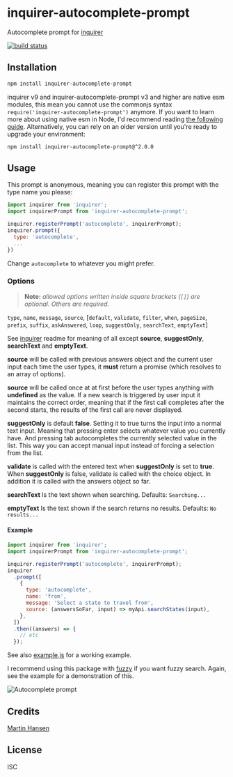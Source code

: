 # inquirer-autocomplete-prompt

Autocomplete prompt for [inquirer](https://github.com/SBoudrias/Inquirer.js)

[![build status](https://github.com/mokkabonna/inquirer-autocomplete-prompt/actions/workflows/ci.yml/badge.svg?branch=master)](https://github.com/mokkabonna/inquirer-autocomplete-prompt/actions/workflows/ci.yml)

## Installation

```sh
npm install inquirer-autocomplete-prompt
```

inquirer v9 and inquirer-autocomplete-prompt v3 and higher are native esm modules, this mean you cannot use the commonjs syntax `require('inquirer-autocomplete-prompt')` anymore. If you want to learn more about using native esm in Node, I'd recommend reading [the following guide](https://gist.github.com/sindresorhus/a39789f98801d908bbc7ff3ecc99d99c). Alternatively, you can rely on an older version until you're ready to upgrade your environment:

```
npm install inquirer-autocomplete-prompt@^2.0.0
```

## Usage

This prompt is anonymous, meaning you can register this prompt with the type name you please:

```js
import inquirer from 'inquirer';
import inquirerPrompt from 'inquirer-autocomplete-prompt';

inquirer.registerPrompt('autocomplete', inquirerPrompt);
inquirer.prompt({
  type: 'autocomplete',
  ...
})
```

Change `autocomplete` to whatever you might prefer.

### Options

> **Note:** _allowed options written inside square brackets (`[]`) are optional. Others are required._

`type`, `name`, `message`, `source`, [`default`, `validate`, `filter`, `when`, `pageSize`, `prefix`, `suffix`, `askAnswered`, `loop`, `suggestOnly`, `searchText`, `emptyText`]

See [inquirer](https://github.com/SBoudrias/Inquirer.js) readme for meaning of all except **source**, **suggestOnly**, **searchText** and **emptyText**.

**source** will be called with previous answers object and the current user input each time the user types, it **must** return a promise (which resolves to an array of options).

**source** will be called once at at first before the user types anything with **undefined** as the value. If a new search is triggered by user input it maintains the correct order, meaning that if the first call completes after the second starts, the results of the first call are never displayed.

**suggestOnly** is default **false**. Setting it to true turns the input into a normal text input. Meaning that pressing enter selects whatever value you currently have. And pressing tab autocompletes the currently selected value in the list. This way you can accept manual input instead of forcing a selection from the list.

**validate** is called with the entered text when **suggestOnly** is set to **true**. When **suggestOnly** is false, validate is called with the choice object. In addition it is called with the answers object so far.

**searchText** Is the text shown when searching. Defaults: `Searching...`

**emptyText** Is the text shown if the search returns no results. Defaults: `No results...`

#### Example

```js
import inquirer from 'inquirer';
import inquirerPrompt from 'inquirer-autocomplete-prompt';

inquirer.registerPrompt('autocomplete', inquirerPrompt);
inquirer
  .prompt([
    {
      type: 'autocomplete',
      name: 'from',
      message: 'Select a state to travel from',
      source: (answersSoFar, input) => myApi.searchStates(input),
    },
  ])
  .then((answers) => {
    // etc
  });
```

See also [example.js](https://github.com/mokkabonna/inquirer-autocomplete-prompt/blob/master/example.js) for a working example.

I recommend using this package with [fuzzy](https://www.npmjs.com/package/fuzzy) if you want fuzzy search. Again, see the example for a demonstration of this.

![Autocomplete prompt](./inquirer.gif)

## Credits

[Martin Hansen](https://github.com/mokkabonna)

## License

ISC
